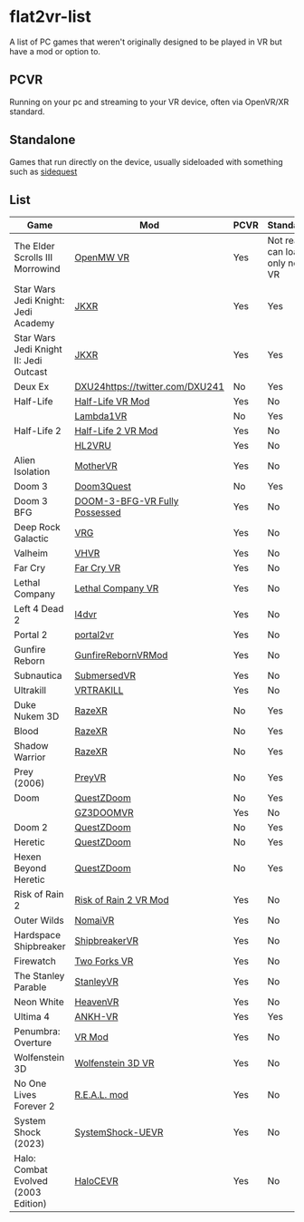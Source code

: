 # flat2vr-list
A list of PC games that weren't originally designed to be played in VR but have a mod or option to.

## PCVR
Running on your pc and streaming to your VR device, often via OpenVR/XR standard.

## Standalone
Games that run directly on the device, usually sideloaded with something such as [sidequest](https://sidequestvr.com/)

## List

| Game | Mod | PCVR | Standalone | Notes |
|-|-|-|-|-|
| The Elder Scrolls III Morrowind | [OpenMW VR](https://gitlab.com/madsbuvi/openmw) | Yes | Not really - can load only non VR | |
| Star Wars Jedi Knight: Jedi Academy | [JKXR](https://github.com/DrBeef/JKXR) | Yes | Yes | |
| Star Wars Jedi Knight II: Jedi Outcast | [JKXR](https://github.com/DrBeef/JKXR) | Yes | Yes | |
| Deux Ex | [DXU24](https://twitter.com/DXU241)https://twitter.com/DXU241 | No | Yes | |
| Half-Life | [Half-Life VR Mod](https://store.steampowered.com/app/1908720/HalfLife_VR_Mod/) | Yes | No | |
| | [Lambda1VR](https://github.com/DrBeef/Lambda1VR) | No | Yes | |
| Half-Life 2 | [Half-Life 2 VR Mod](https://store.steampowered.com/app/658920/HalfLife_2_VR_Mod/) | Yes | No | |
| | [HL2VRU](https://github.com/vittorioromeo/HL2VRU) | Yes | No | |
| Alien Isolation | [MotherVR](https://github.com/Nibre/MotherVR/releases) | Yes | No | |
| Doom 3 | [Doom3Quest](https://www.doom3quest.com/) | No | Yes | |
| Doom 3 BFG | [DOOM-3-BFG-VR Fully Possessed](https://github.com/KozGit/DOOM-3-BFG-VR) | Yes | No | [Guide](https://www.reddit.com/r/ValveIndex/comments/o6qtnt/guide_playing_doom_3_bfg_vr_on_your_index_in_2021/) |
| Deep Rock Galactic | [VRG](https://mod.io/g/drg/m/vrg) | Yes | No | |
| Valheim | [VHVR](https://www.nexusmods.com/valheim/mods/847) | Yes | No | |
| Far Cry | [Far Cry VR](https://farcryvr.de/) | Yes | No | |
| Lethal Company | [Lethal Company VR](https://thunderstore.io/c/lethal-company/p/DaXcess/LethalCompanyVR/) | Yes | No | |
| Left 4 Dead 2 | [l4dvr](https://github.com/sd805/l4d2vr) | Yes | No | |
| Portal 2 | [portal2vr](https://github.com/Gistix/portal2vr) | Yes | No | |
| Gunfire Reborn | [GunfireRebornVRMod](https://github.com/xPrinny/GunfireRebornVRMod) | Yes | No | |
| Subnautica | [SubmersedVR](https://github.com/xPrinny/GunfireRebornVRMod) | Yes | No | |
| Ultrakill | [VRTRAKILL](https://github.com/whateverusername0/VRTRAKILL) | Yes | No | |
| Duke Nukem 3D | [RazeXR](https://github.com/DrBeef/RazeXR) | No | Yes | |
| Blood | [RazeXR](https://github.com/DrBeef/RazeXR) | No | Yes | |
| Shadow Warrior | [RazeXR](https://github.com/DrBeef/RazeXR) | No | Yes | |
| Prey (2006) | [PreyVR](https://github.com/lvonasek/PreyVR) | No | Yes | |
| Doom | [QuestZDoom](https://github.com/DrBeef/QuestZDoom) | No | Yes | |
| | [GZ3DOOMVR](https://github.com/hh79/gzdoomvr) | Yes | No | |
| Doom 2 | [QuestZDoom](https://github.com/DrBeef/QuestZDoom) | No | Yes | |
| Heretic | [QuestZDoom](https://github.com/DrBeef/QuestZDoom) | No | Yes | |
| Hexen Beyond Heretic | [QuestZDoom](https://github.com/DrBeef/QuestZDoom) | No | Yes | |
| Risk of Rain 2 | [Risk of Rain 2 VR Mod](https://thunderstore.io/package/DrBibop/VRMod/#:~:text=Playing%20in%20VR%20should%20be,mode%20in%20the%20game%27s%20properties.) | Yes | No | |
| Outer Wilds | [NomaiVR](https://raicuparta.com/outer-wilds-vr-mod) | Yes | No | |
| Hardspace Shipbreaker | [ShipbreakerVR](https://raicuparta.com/shipbreaker-vr-mod) | Yes | No | |
| Firewatch | [Two Forks VR](https://raicuparta.com/firewatch-vr-mod) | Yes | No | |
| The Stanley Parable | [StanleyVR](https://raicuparta.com/stanley-parable-vr-mod) | Yes | No | |
| Neon White | [HeavenVR](https://raicuparta.com/neon-white-vr-mod) | Yes | No | |
| Ultima 4 | [ANKH-VR](https://github.com/plaidpants/ANKH-VR) | Yes | Yes | | 
| Penumbra: Overture | [VR Mod](https://github.com/newyork167/penumbra_vr) | Yes | No | |
| Wolfenstein 3D | [Wolfenstein 3D VR](https://further-beyond.itch.io/wolf3dvr) | Yes | No | |
| No One Lives Forever 2 | [R.E.A.L. mod](https://github.com/LukeRoss00/nolf2-real-mod) | Yes | No | 3dof only |
| System Shock (2023) | [SystemShock-UEVR](https://github.com/Ashok0/SystemShock-UEVR) | Yes | No |
| Halo: Combat Evolved (2003 Edition) | [HaloCEVR](https://github.com/LivingFray/HaloCEVR) | Yes | No | Not for MasterChief Collection Edition |
